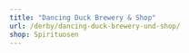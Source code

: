 ```yaml
---
title: "Dancing Duck Brewery & Shop"
url: /derby/dancing-duck-brewery-und-shop/
shop: Spirituosen
---
```

